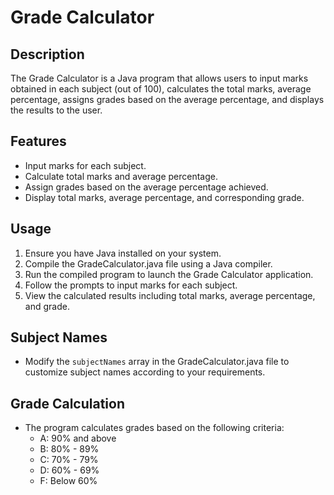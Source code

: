 # Grade Calculator

## Description
The Grade Calculator is a Java program that allows users to input marks obtained in each subject (out of 100), calculates the total marks, average percentage, assigns grades based on the average percentage, and displays the results to the user.

## Features
- Input marks for each subject.
- Calculate total marks and average percentage.
- Assign grades based on the average percentage achieved.
- Display total marks, average percentage, and corresponding grade.

## Usage
1. Ensure you have Java installed on your system.
2. Compile the GradeCalculator.java file using a Java compiler.
3. Run the compiled program to launch the Grade Calculator application.
4. Follow the prompts to input marks for each subject.
5. View the calculated results including total marks, average percentage, and grade.

## Subject Names
- Modify the `subjectNames` array in the GradeCalculator.java file to customize subject names according to your requirements.

## Grade Calculation
- The program calculates grades based on the following criteria:
  - A: 90% and above
  - B: 80% - 89%
  - C: 70% - 79%
  - D: 60% - 69%
  - F: Below 60%
